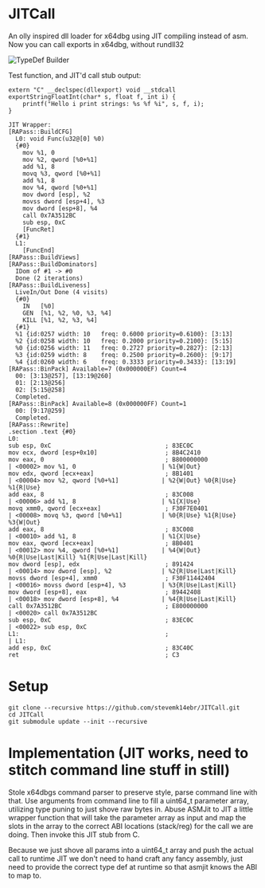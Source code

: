 # JITCall
An olly inspired dll loader for x64dbg using JIT compiling instead of asm. Now you can call exports in x64dbg, without rundll32

![TypeDef Builder](https://i.imgur.com/Q5elpIC.png)

Test function, and JIT'd call stub output:
```
extern "C" __declspec(dllexport) void __stdcall exportStringFloatInt(char* s, float f, int i) {
    printf("Hello i print strings: %s %f %i", s, f, i);
}
```

```
JIT Wrapper:
[RAPass::BuildCFG]
  L0: void Func(u32@[0] %0)
  {#0}
    mov %1, 0
    mov %2, qword [%0+%1]
    add %1, 8
    movq %3, qword [%0+%1]
    add %1, 8
    mov %4, qword [%0+%1]
    mov dword [esp], %2
    movss dword [esp+4], %3
    mov dword [esp+8], %4
    call 0x7A3512BC
    sub esp, 0xC
    [FuncRet]
  {#1}
  L1:
    [FuncEnd]
[RAPass::BuildViews]
[RAPass::BuildDominators]
  IDom of #1 -> #0
  Done (2 iterations)
[RAPass::BuildLiveness]
  LiveIn/Out Done (4 visits)
  {#0}
    IN   [%0]
    GEN  [%1, %2, %0, %3, %4]
    KILL [%1, %2, %3, %4]
  {#1}
  %1 {id:0257 width: 10   freq: 0.6000 priority=0.6100}: [3:13]
  %2 {id:0258 width: 10   freq: 0.2000 priority=0.2100}: [5:15]
  %0 {id:0256 width: 11   freq: 0.2727 priority=0.2827}: [2:13]
  %3 {id:0259 width: 8    freq: 0.2500 priority=0.2600}: [9:17]
  %4 {id:0260 width: 6    freq: 0.3333 priority=0.3433}: [13:19]
[RAPass::BinPack] Available=7 (0x000000EF) Count=4
  00: [3:13@257], [13:19@260]
  01: [2:13@256]
  02: [5:15@258]
  Completed.
[RAPass::BinPack] Available=8 (0x000000FF) Count=1
  00: [9:17@259]
  Completed.
[RAPass::Rewrite]
.section .text {#0}
L0:
sub esp, 0xC                                ; 83EC0C
mov ecx, dword [esp+0x10]                   ; 8B4C2410
mov eax, 0                                  ; B800000000              | <00002> mov %1, 0                        | %1{W|Out}
mov edx, qword [ecx+eax]                    ; 8B1401                  | <00004> mov %2, qword [%0+%1]            | %2{W|Out} %0{R|Use} %1{R|Use}
add eax, 8                                  ; 83C008                  | <00006> add %1, 8                        | %1{X|Use}
movq xmm0, qword [ecx+eax]                  ; F30F7E0401              | <00008> movq %3, qword [%0+%1]           | %0{R|Use} %1{R|Use} %3{W|Out}
add eax, 8                                  ; 83C008                  | <00010> add %1, 8                        | %1{X|Use}
mov eax, qword [ecx+eax]                    ; 8B0401                  | <00012> mov %4, qword [%0+%1]            | %4{W|Out} %0{R|Use|Last|Kill} %1{R|Use|Last|Kill}
mov dword [esp], edx                        ; 891424                  | <00014> mov dword [esp], %2              | %2{R|Use|Last|Kill}
movss dword [esp+4], xmm0                   ; F30F11442404            | <00016> movss dword [esp+4], %3          | %3{R|Use|Last|Kill}
mov dword [esp+8], eax                      ; 89442408                | <00018> mov dword [esp+8], %4            | %4{R|Use|Last|Kill}
call 0x7A3512BC                             ; E800000000              | <00020> call 0x7A3512BC
sub esp, 0xC                                ; 83EC0C                  | <00022> sub esp, 0xC
L1:                                         ;                         | L1:
add esp, 0xC                                ; 83C40C
ret                                         ; C3
```

# Setup

```
git clone --recursive https://github.com/stevemk14ebr/JITCall.git
cd JITCall
git submodule update --init --recursive
```

# Implementation (JIT works, need to stitch command line stuff in still)
Stole x64dbgs command parser to preserve style, parse command line with that. Use arguments from command line to fill a uint64_t parameter array, utilizing type puning to just shove raw bytes in. Abuse ASMJit to JIT a little wrapper function that will take the parameter array as input and map the slots in the array to the correct ABI locations (stack/reg) for the call we are doing. Then invoke this JIT stub from C.

Because we just shove all params into a uint64_t array and push the actual call to runtime JIT we don't need to hand craft any fancy assembly, just need to provide the correct type def at runtime so that asmjit knows the ABI to map to. 
